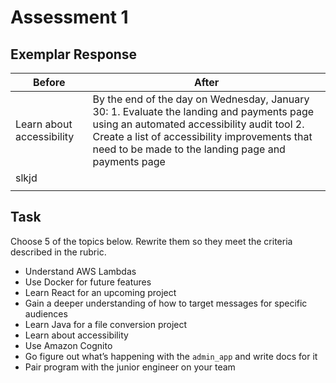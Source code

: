 # Assessment 1 

## Exemplar Response 
| Before  |After   |
|---|---|
| Learn about accessibility | By the end of the day on Wednesday, January 30: 1. Evaluate the landing and payments page using an automated accessibility audit tool 2. Create a list of accessibility improvements that need to be made to the landing page and payments page|
|   slkjd|   |
|   |   |


## Task
Choose 5 of the topics below. Rewrite them so they meet the criteria described in the rubric. 

* Understand AWS Lambdas
* Use Docker for future features
* Learn React for an upcoming project 
* Gain a deeper understanding of how to target messages for specific audiences
* Learn Java for a file conversion project
* Learn about accessibility
* Use Amazon Cognito 
* Go figure out what’s happening with the `admin_app` and write docs for it
* Pair program with the junior engineer on your team 
